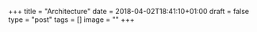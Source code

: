  +++
title = "Architecture"
date = 2018-04-02T18:41:10+01:00
draft = false
type = "post"
tags = []
image = ""
+++            